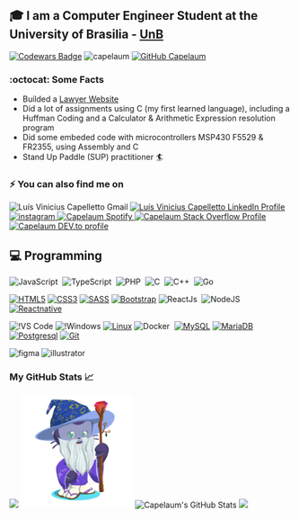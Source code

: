 
## :mortar_board: I am a Computer Engineer Student at the University of Brasilia - [UnB](https://www.unb.br/)

 [![Codewars Badge](https://www.codewars.com/users/capelaum/badges/micro)](https://www.codewars.com/users/capelaum/)
<img src="https://komarev.com/ghpvc/?username=capelaum" alt="capelaum" />
[![GitHub Capelaum](https://img.shields.io/github/followers/capelaum?label=follow&style=social)](https://github.com/capelaum)

### :octocat: Some Facts

- Builded a [Lawyer Website](https://www.capelletto.adv.br)
- Did a lot of assignments using C (my first learned language), including a Huffman Coding and a Calculator & Arithmetic Expression resolution program
- Did some embeded code with microcontrollers MSP430 F5529 & FR2355, using Assembly and C
- Stand Up Paddle (SUP) practitioner :surfer:

### ⚡ You can also find me on  

<a href="mailto:thecapellett@gmail.com" style="text-decoration: none; color: none;">
<img src="https://www.vectorlogo.zone/logos/gmail/gmail-icon.svg" alt="Luís Vinicius Capelletto Gmail" height="20" width="40">
</a>

<a href="https://www.linkedin.com/in/luis-capelletto">
  <img src="https://www.vectorlogo.zone/logos/linkedin/linkedin-icon.svg" alt="Luís Vinicius Capelletto LinkedIn Profile" height="20" width="40">
</a>

<a href="https://www.instagram.com/capelletto.lv">
 <img src="https://image.flaticon.com/icons/svg/174/174855.svg" alt="instagram" height="20" width="40">
</a>

<a href="https://open.spotify.com/user/thecapela">
  <img src="https://www.vectorlogo.zone/logos/spotify/spotify-icon.svg" alt="Capelaum Spotify" height="20" width="20">
</a>

<a href="https://stackoverflow.com/users/13337006/luis-v-capelletto">
   <img src="https://www.vectorlogo.zone/logos/stackoverflow/stackoverflow-icon.svg" alt="Capelaum Stack Overflow Profile" height="20" width="40" >
</a>

<a href="https://dev.to/capelaum" target=_blank>
   <img src="https://www.vectorlogo.zone/logos/devto/devto-icon.svg" alt="Capelaum DEV.to profile" height="20" width="40" >
</a> 

## 💻 Programming <br/>

![JavaScript](https://img.shields.io/badge/-JavaScript-FEAE32?style=flat&logoColor=fff&logo=javascript)&nbsp;
![TypeScript](https://img.shields.io/badge/-TypeScript-007ACC?style=flat&logoColor=fff&logo=typescript)&nbsp;
![PHP](https://img.shields.io/badge/-PHP-369?style=flat&logoColor=fff&logo=php)&nbsp;
![C](https://img.shields.io/badge/--007ACC?style=flat&logoColor=fff&logo=C)&nbsp;
![C++](https://img.shields.io/badge/-C++-007ACC?style=flat&logoColor=fff&logo=C++)&nbsp;
![Go](https://img.shields.io/badge/-Go-007ACC?style=flat&logoColor=fff&logo=go)

[![HTML5](https://img.shields.io/badge/-HTML5-E34F26?style=flat-square&logo=html5&logoColor=white&link=https://github.com/capelaum/)](https://github.com/capelaum/)
[![CSS3](https://img.shields.io/badge/-CSS3-1572B6?style=flat-square&logo=css3&link=https://github.com/capelaum/)](https://github.com/capelaum/)
[![SASS](https://img.shields.io/badge/-Sass-FFFFFF?style=flat&logo=Sass&link=https://github.com/capelaum/)](https://github.com/capelaum/)
[![Bootstrap](https://img.shields.io/badge/-Bootstrap-563D7C?style=flat&logo=bootstrap&link=https://github.com/capelaum/)](https://github.com/capelaum/)
![ReactJs](https://img.shields.io/badge/-React.js-1572B6?style=flat&logoColor=fff&logo=react)&nbsp;
![NodeJS](https://img.shields.io/badge/-Node.js-5B9856?style=flat&logoColor=fff&logo=node.js)&nbsp;
[![Reactnative](https://img.shields.io/badge/-React_Native-1572B6?style=flat&logo=react&link=https://github.com/capelaum/)](https://github.com/capelaum/)


![!VS Code](http://img.shields.io/badge/-VS%20Code-007ACC?style=flat&logo=visual-studio-code&logoColor=ffffff)
![!Windows](http://img.shields.io/badge/-Windows-1572B6?style=flat&logo=windows&logoColor=ffffff)
[![Linux](https://img.shields.io/badge/-Linux-4c3282?style=flat&logo=linux&link=https://github.com/capelaum/)](https://github.com/capelaum/)
![Docker](https://img.shields.io/badge/-Docker-099cec?style=flat&logoColor=fff&logo=docker)&nbsp;
[![MySQL](https://img.shields.io/badge/-MySQL-black?style=flat&logo=mysql&link=https://github.com/capelaum/)](https://github.com/capelaum/)
[![MariaDB](https://img.shields.io/badge/-MariaDB-black?style=flat&logo=mariadb&link=https://github.com/capelaum/)](https://github.com/capelaum/)
[![Postgresql](https://img.shields.io/badge/-Postgresql-1572B6?style=flat&logo=postgresql&link=https://github.com/capelaum/)](https://github.com/capelaum/)
[![Git](https://img.shields.io/badge/-Git-black?style=flat&logo=git&link=https://github.com/capelaum/)](https://github.com/capelaum/)

<p align="left">
  <img src="https://www.vectorlogo.zone/logos/figma/figma-icon.svg" alt="figma" width="20" height="20"/>
  <img src="https://www.vectorlogo.zone/logos/adobe_illustrator/adobe_illustrator-icon.svg" alt="illustrator" width="20" height="20"/> 
</p>

### My GitHub Stats &#x1f4c8;

<div display="flex">
 <img src="https://github-readme-stats.vercel.app/api/top-langs/?username=capelaum&hide=html,css&theme=radical" />
 
 <img width="200px" src="https://github.com/capelaum/capelaum/raw/master/octocat-no-bg.png" >
 
 <img width="500px" src="https://github-readme-stats.vercel.app/api?username=capelaum&show_icons=true&count_private=true&&theme=radical" alt="Capelaum's GitHub Stats" />
 
 <img width="400px" src="https://github-readme-stats.vercel.app/api/wakatime?username=capelletto&theme=radical&layout=compact"/>
</div>

<!-- Comment section =P
**capelaum/capelaum** is a ✨ _special_ ✨ repository because its `README.md` (this file) appears on your GitHub profile.

![Capelaum's github stats](https://github-readme-stats.vercel.app/api?username=capelaum&show_icons=true&count_private=true&hide_border=true&theme=radical)
<img width="26px" src="https://raw.githubusercontent.com/isocpp/logos/master/cpp_logo.svg" />

-->

